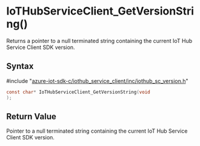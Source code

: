 # IoTHubServiceClient_GetVersionString()

Returns a pointer to a null terminated string containing the current IoT Hub Service Client SDK version.

## Syntax

\#include "[azure-iot-sdk-c/iothub_service_client/inc/iothub_sc_version.h](../iot-c-ref-iothub-sc-version-h.md)"  
```C
const char* IoTHubServiceClient_GetVersionString(void
);
```

## Return Value
Pointer to a null terminated string containing the current IoT Hub Service Client SDK version.

